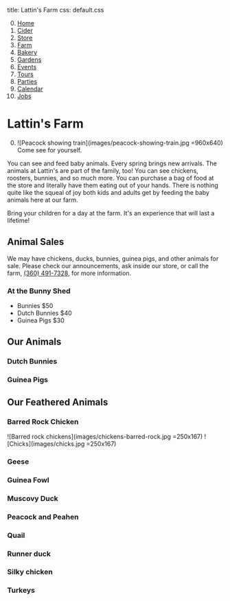 title: Lattin's Farm
css: default.css

0. [Home](index.html)
1. [Cider](cider.html)
2. [Store](store.html)
3. [Farm](farm.html)
4. [Bakery](bakery.html)
5. [Gardens](gardens.html)
6. [Events](events.html)
7. [Tours](tours.html)
8. [Parties](parties.html)
9. [Calendar](calendar.html)
10. [Jobs](jobs.html)

# Lattin's Farm

0. ![Peacock showing train](images/peacock-showing-train.jpg =960x640) \
   Come see for yourself.

You can see and feed baby animals.
Every spring brings new arrivals.
The animals at Lattin's are part of the family, too!
You can see chickens, roosters, bunnies, and so much more.
You can purchase a bag of food at the store and literally have them eating out of your hands.
There is nothing quite like the squeal of joy both kids and adults get by feeding the baby animals here at our farm.

Bring your children for a day at the farm.
It's an experience that will last a lifetime!

## Animal Sales

We may have chickens, ducks, bunnies, guinea pigs, and other animals for sale.
Please check our announcements, ask inside our store, or call the farm, [(360) 491-7328](tel:+1-360-491-7328), for more information.

### At the Bunny Shed

- Bunnies $50
- Dutch Bunnies $40
- Guinea Pigs $30

## Our Animals

### Dutch Bunnies

### Guinea Pigs

## Our Feathered Animals

### Barred Rock Chicken

![Barred rock chickens](images/chickens-barred-rock.jpg =250x167)
![Chicks](images/chicks.jpg =250x167)

### Geese

### Guinea Fowl

### Muscovy Duck

### Peacock and Peahen

### Quail

### Runner duck

### Silky chicken

### Turkeys

